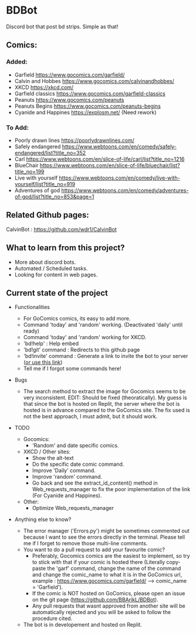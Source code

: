 # BDBot

Discord bot that post bd strips. Simple as that!

## Comics:
### Added:
- Garfield https://www.gocomics.com/garfield/
- Calvin and Hobbes https://www.gocomics.com/calvinandhobbes/
- XKCD https://xkcd.com/
- Garfield classics https://www.gocomics.com/garfield-classics
- Peanuts https://www.gocomics.com/peanuts
- Peanuts Begins https://www.gocomics.com/peanuts-begins
- Cyanide and Happines https://explosm.net/ (Need rework)
### To Add:
- Poorly drawn lines https://poorlydrawnlines.com/
- Safely endangered https://www.webtoons.com/en/comedy/safely-endangered/list?title_no=352
- Carl https://www.webtoons.com/en/slice-of-life/carl/list?title_no=1216
- BlueChair https://www.webtoons.com/en/slice-of-life/bluechair/list?title_no=199
- Live with yourself https://www.webtoons.com/en/comedy/live-with-yourself/list?title_no=919
- Adventures of god https://www.webtoons.com/en/comedy/adventures-of-god/list?title_no=853&page=1

## Related Github pages: 
CalvinBot : https://github.com/wdr1/CalvinBot

## What to learn from this project?
- More about discord bots.
- Automated / Scheduled tasks.
- Looking for content in web pages.

## Current state of the project
- Functionalities
  - For GoComics comics, its easy to add more.
  - Command 'today' and 'random' working. (Deactivated 'daily' until ready)
  - Command 'today' and 'random' working for XKCD.
  - 'bd!help' : Help embed
  - 'bd!git' command : Redirects to this github page
  - 'bd!invite' command : Generate a link to invite the bot to your server ([or use this link](https://discord.com/api/oauth2/authorize?client_id=807780409362481163&permissions=0&scope=bot))
  - Tell me if I forgot some commands here!

- Bugs
  - The search method to extract the image for Gocomics seems to be very inconsistent. EDIT: Should be fixed (theoratically). My guess is that since the bot is hosted on Replit, the server where the bot is hosted is in advance compared to the GoComics site. The fix used is not the best approach, I must admit, but it should work.

- TODO
  - Gocomics:
    - 'Random' and date specific comics.
  - XKCD / Other sites:
    - Show the alt-text
    - Do the specific date comic command.
    - Improve 'Daily' command.
    - Improve 'random' command.
    - Go back and see the extract_id_content() method in Web_requests_manager to fix the poor implementation of the link (For Cyanide and Happines).
  - Other:
    - Optimize Web_requests_manager
 
- Anything else to know?
  - The error manager ('Errors.py') might be sometimes commented out because I want to see the errors directly in the terminal. Please tell me if I forget to remove those multi-line comments.
  - You want to do a pull request to add your favourite comic? 
    - Preferably, Gocomics comics are the easiest to implement, so try to stick with that if your comic is hosted there (Literally copy-paste the 'garf' command, change the name of the command and change the comic_name to what it is in the GoComics url, example : https://www.gocomics.com/garfield/ --> comic_name = 'Garfield').
    - If the comic is NOT hosted on GoComics, please open an issue on the git page (https://github.com/BBArikL/BDBot). 
    - Any pull requests that wasnt approved from another site will be automatically rejected and you will be asked to follow the procedure cited.
  - The bot is in developement and hosted on Replit.
